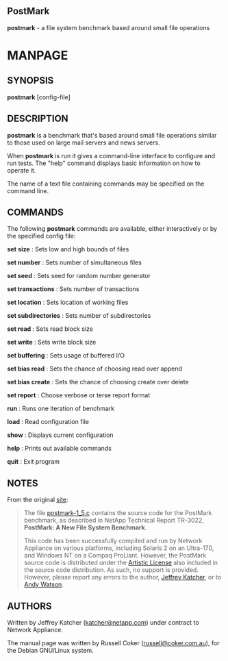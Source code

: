 ## PostMark

**postmark** - a file system benchmark based around small file operations

# MANPAGE

SYNOPSIS
--------

__postmark__ [config-file]

DESCRIPTION
-----------

**postmark** is a benchmark that's based around small file operations similar to those used on large mail servers and news servers.

When **postmark** is run it gives a command-line interface to configure and run tests. The "help" command displays basic information on how to operate it.

The name of a text file containing commands may be specified on the command line.

COMMANDS
--------

The following **postmark** commands are available, either interactively or by the specified config file:

**set** **size**
:   Sets low and high bounds of files

**set number**
:   Sets number of simultaneous files

**set seed**
:   Sets seed for random number generator

**set transactions**
:   Sets number of transactions

**set location**
:   Sets location of working files

**set subdirectories**
:   Sets number of subdirectories

**set read**
:   Sets read block size

**set write**
:   Sets write block size

**set buffering**
:   Sets usage of buffered I/O

**set bias read**
:   Sets the chance of choosing read over append

**set bias create**
:   Sets the chance of choosing create over delete

**set report**
:   Choose verbose or terse report format

**run**
:   Runs one iteration of benchmark

**load**
:   Read configuration file

**show**
:   Displays current configuration

**help**
:   Prints out available commands

**quit**
:   Exit program


NOTES
-----

From the original [site](http://www.netapp.com/tech_library/postmark.html):

> The file [postmark-1_5.c](postmark-1_5.c) contains the source code for the PostMark benchmark, as described in NetApp Technical Report TR-3022, __PostMark: A New File System Benchmark__.
> 
> This code has been successfully compiled and run by Network Appliance on various platforms, including Solaris 2 on an Ultra-170, and Windows NT on a Compaq ProLiant. However, the PostMark source code is distributed under the [Artistic License](LICENSE) also included in the source code distribution. As such, no support is provided. However, please report any errors to the author, [Jeffrey Katcher](katcher@netapp.com), or to [Andy Watson](watson@netapp.com).


AUTHORS
-------

Written by Jeffrey Katcher (katcher@netapp.com) under contract to Network Appliance.

The manual page was written by Russell Coker (russell@coker.com.au),
for the Debian GNU/Linux system.

